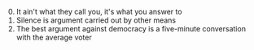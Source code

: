 0. It ain't what they call you, it's what you answer to
1. Silence is argument carried out by other means
2. The best argument against democracy is a five-minute conversation with the average voter

